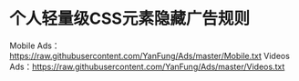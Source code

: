 # 个人轻量级CSS元素隐藏广告规则
Mobile Ads：https://raw.githubusercontent.com/YanFung/Ads/master/Mobile.txt
Videos Ads：https://raw.githubusercontent.com/YanFung/Ads/master/Videos.txt
